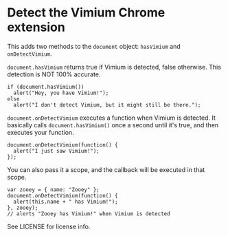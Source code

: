 Detect the Vimium Chrome extension
==================================

This adds two methods to the `document` object: `hasVimium` and `onDetectVimium`.

`document.hasVimium` returns true if Vimium is detected, false otherwise. This detection is NOT 100% accurate.

    if (document.hasVimium())
      alert("Hey, you have Vimium!");
    else
      alert("I don't detect Vimium, but it might still be there.");

`document.onDetectVimium` executes a function when Vimium is detected. It basically calls `document.hasVimium()` once a second until it's true, and then executes your function.

    document.onDetectVimium(function() {
      alert("I just saw Vimium!");
    });

You can also pass it a scope, and the callback will be executed in that scope.

    var zooey = { name: "Zooey" };
    document.onDetectVimium(function() {
      alert(this.name + " has Vimium!");
    }, zooey);
    // alerts "Zooey has Vimium!" when Vimium is detected

See LICENSE for license info.
